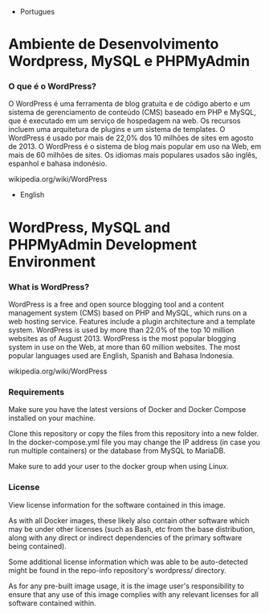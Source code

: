 - Portugues
<h1>Ambiente de Desenvolvimento Wordpress, MySQL e PHPMyAdmin</h1>

<h3>O que é o WordPress?</h3>
O WordPress é uma ferramenta de blog gratuita e de código aberto e um sistema de gerenciamento de conteúdo (CMS) baseado em PHP e MySQL, que é executado em um serviço de hospedagem na web. Os recursos incluem uma arquitetura de plugins e um sistema de templates. O WordPress é usado por mais de 22,0% dos 10 milhões de sites em agosto de 2013. O WordPress é o sistema de blog mais popular em uso na Web, em mais de 60 milhões de sites. Os idiomas mais populares usados ​​são inglês, espanhol e bahasa indonésio.

wikipedia.org/wiki/WordPress






- English
<h1>WordPress, MySQL and PHPMyAdmin Development Environment</h1>

<h3>What is WordPress?</h3>
WordPress is a free and open source blogging tool and a content management system (CMS) based on PHP and MySQL, which runs on a web hosting service. Features include a plugin architecture and a template system. WordPress is used by more than 22.0% of the top 10 million websites as of August 2013. WordPress is the most popular blogging system in use on the Web, at more than 60 million websites. The most popular languages used are English, Spanish and Bahasa Indonesia.

wikipedia.org/wiki/WordPress





<h3>Requirements</h3>
Make sure you have the latest versions of Docker and Docker Compose installed on your machine.

Clone this repository or copy the files from this repository into a new folder. In the docker-compose.yml file you may change the IP address (in case you run multiple containers) or the database from MySQL to MariaDB.

Make sure to add your user to the docker group when using Linux.



<h3>License</h3>
View license information for the software contained in this image.

As with all Docker images, these likely also contain other software which may be under other licenses (such as Bash, etc from the base distribution, along with any direct or indirect dependencies of the primary software being contained).

Some additional license information which was able to be auto-detected might be found in the repo-info repository's wordpress/ directory.

As for any pre-built image usage, it is the image user's responsibility to ensure that any use of this image complies with any relevant licenses for all software contained within.